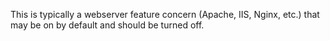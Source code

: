 This is typically a webserver feature concern (Apache, IIS, Nginx, etc.) that may be on by default and should be turned off.
